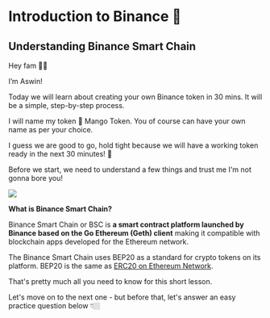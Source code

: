 Introduction to Binance 💠
==========================

Understanding Binance Smart Chain
--------------------------------------------------


Hey fam 👋🏼

I’m Aswin! 

Today we will learn about creating your own Binance token in 30 mins. It will be a simple, step-by-step process.

I will name my token 🥭 Mango Token. You of course can have your own name as per your choice.

I guess we are good to go, hold tight because we will have a working token ready in the next 30 minutes! 🎉

Before we start, we need to understand a few things and trust me I'm not gonna bore you!

![](https://metaschool.s3-ap-southeast-1.amazonaws.com/images/Zjx9mFihPIboj5B3XK1TtqrveNREH0klIhvNJmgH.gif)

**What is Binance Smart Chain?**

Binance Smart Chain or BSC is **a smart contract platform launched by Binance based on the Go Ethereum (Geth) client** making it compatible with blockchain apps developed for the Ethereum network.

The Binance Smart Chain uses BEP20 as a standard for crypto tokens on its platform. BEP20 is the same as [ERC20 on Ethereum Network](https://metaschool.so/articles/erc-20-token/). 

That's pretty much all you need to know for this short lesson. 

Let's move on to the next one - but before that, let's answer an easy practice question below 👇🏼